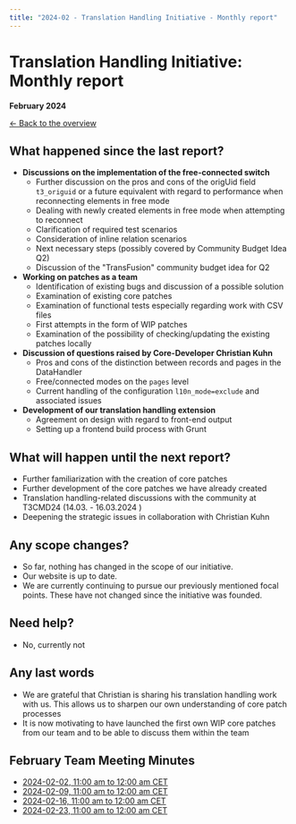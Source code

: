 ```yaml
---
title: "2024-02 - Translation Handling Initiative - Monthly report"
---
```


# Translation Handling Initiative: Monthly report
**February 2024**

[← Back to the overview](https://notes.typo3.org/s/f3ae8fZSD)

## What happened since the last report?

- **Discussions on the implementation of the free-connected switch**
  - Further discussion on the pros and cons of the origUid field `t3_origuid` or a future equivalent with regard to performance when reconnecting elements in free mode
  - Dealing with newly created elements in free mode when attempting to reconnect
  - Clarification of required test scenarios
  - Consideration of inline relation scenarios
  - Next necessary steps (possibly covered by Community Budget Idea Q2)
  - Discussion of the "TransFusion" community budget idea for Q2
- **Working on patches as a team**
  - Identification of existing bugs and discussion of a possible solution
  - Examination of existing core patches
  - Examination of functional tests especially regarding work with CSV files
  - First attempts in the form of WIP patches
  - Examination of the possibility of checking/updating the existing patches locally
- **Discussion of questions raised by Core-Developer Christian Kuhn**
  - Pros and cons of the distinction between records and pages in the DataHandler
  - Free/connected modes on the `pages` level
  - Current handling of the configuration `l10n_mode=exclude` and associated issues
- **Development of our translation handling extension**
  - Agreement on design with regard to front-end output
  - Setting up a frontend build process with Grunt

## What will happen until the next report?

- Further familiarization with the creation of core patches
- Further development of the core patches we have already created
- Translation handling-related discussions with the community at T3CMD24 (14.03. - 16.03.2024 )
- Deepening the strategic issues in collaboration with Christian Kuhn

## Any scope changes?
- So far, nothing has changed in the scope of our initiative.
- Our website is up to date.
- We are currently continuing to pursue our previously mentioned focal points. These have not changed since the initiative was founded.

## Need help?

- No, currently not

## Any last words

- We are grateful that Christian is sharing his translation handling work with us. This allows us to sharpen our own understanding of core patch processes
- It is now motivating to have launched the first own WIP core patches from our team and to be able to discuss them within the team

## February Team Meeting Minutes

- [2024-02-02, 11:00 am to 12:00 am CET](https://notes.typo3.org/s/AhsOuu4sc)
- [2024-02-09, 11:00 am to 12:00 am CET](https://notes.typo3.org/s/XjJRqypcF)
- [2024-02-16, 11:00 am to 12:00 am CET](https://notes.typo3.org/s/OOMfIRbU9)
- [2024-02-23, 11:00 am to 12:00 am CET](https://notes.typo3.org/s/PcznGvQa4)